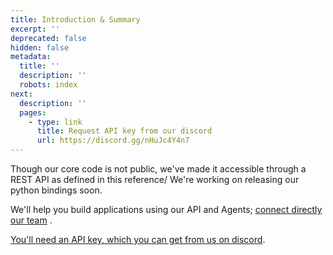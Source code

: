 ```yaml
---
title: Introduction & Summary
excerpt: ''
deprecated: false
hidden: false
metadata:
  title: ''
  description: ''
  robots: index
next:
  description: ''
  pages:
    - type: link
      title: Request API key from our discord
      url: https://discord.gg/nHuJc4Y4n7
---
```

Though our core code is not public, we've made it accessible through a REST API as defined in this reference/ We're working on releasing our python bindings soon.

We'll help you build applications using our API and Agents; [connect directly our team](https://calendly.com/aee/meeting) .

[You'll need an API key, which you can get from us on discord](https://discord.gg/nHuJc4Y4n7).
